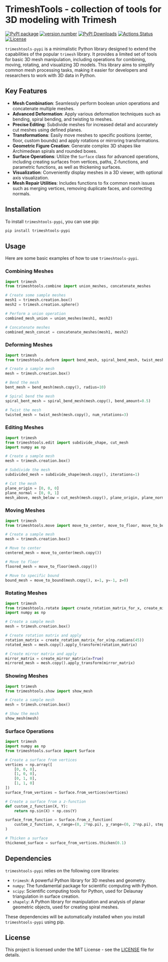 # TrimeshTools - collection of tools for 3D modeling with Trimesh

[![PyPI package](https://img.shields.io/badge/pip%20install-trimeshtools-brightgreen)](https://pypi.org/project/trimeshtools/)
[![version number](https://img.shields.io/pypi/v/trimeshtools?color=green&label=version)](https://github.com/Smoren/trimeshtools-pypi/releases)
[![PyPI Downloads](https://static.pepy.tech/badge/trimeshtools)](https://pepy.tech/projects/trimeshtools)
[![Actions Status](https://github.com/Smoren/trimeshtools-pypi/workflows/Test/badge.svg)](https://github.com/Smoren/trimeshtools-pypi/actions)
[![License](https://img.shields.io/github/license/Smoren/trimeshtools-pypi)](https://github.com/Smoren/trimeshtools-pypi/blob/master/LICENSE)

`trimeshtools-pypi` is a minimalistic Python library designed to extend the capabilities of the popular `trimesh` library. 
It provides a limited set of tools for basic 3D mesh manipulation, including operations for combining, moving, rotating, 
and visualizing 3D models. This library aims to simplify common mesh processing tasks, making it easier for developers 
and researchers to work with 3D data in Python.

## Key Features

* **Mesh Combination**: Seamlessly perform boolean union operations and concatenate multiple meshes.
* **Advanced Deformation**: Apply various deformation techniques such as bending, spiral bending, and twisting to meshes.
* **Precise Editing**: Subdivide meshes for increased detail and accurately cut meshes using defined planes.
* **Transformations**: Easily move meshes to specific positions (center, floor, custom bounds) and apply rotations or mirroring transformations.
* **Geometric Figure Creation**: Generate complex 3D shapes like Archimedean spirals and rounded boxes.
* **Surface Operations**: Utilize the `Surface` class for advanced operations, including creating surfaces from vertices, paths, Z-functions, and parametric functions, as well as thickening surfaces.
* **Visualization**: Conveniently display meshes in a 3D viewer, with optional axis visualization.
* **Mesh Repair Utilities**: Includes functions to fix common mesh issues such as merging vertices, removing duplicate faces, and correcting normals.

## Installation

To install `trimeshtools-pypi`, you can use pip:
```bash
pip install trimeshtools-pypi
```

## Usage

Here are some basic examples of how to use `trimeshtools-pypi`.

### Combining Meshes

```python
import trimesh
from trimeshtools.combine import union_meshes, concatenate_meshes

# Create some sample meshes
mesh1 = trimesh.creation.box()
mesh2 = trimesh.creation.sphere()

# Perform a union operation
combined_mesh_union = union_meshes(mesh1, mesh2)

# Concatenate meshes
combined_mesh_concat = concatenate_meshes(mesh1, mesh2)
```

### Deforming Meshes

```python
import trimesh
from trimeshtools.deform import bend_mesh, spiral_bend_mesh, twist_mesh

# Create a sample mesh
mesh = trimesh.creation.box()

# Bend the mesh
bent_mesh = bend_mesh(mesh.copy(), radius=10)

# Spiral bend the mesh
spiral_bent_mesh = spiral_bend_mesh(mesh.copy(), bend_amount=0.5)

# Twist the mesh
twisted_mesh = twist_mesh(mesh.copy(), num_rotations=3)
```

### Editing Meshes

```python
import trimesh
from trimeshtools.edit import subdivide_shape, cut_mesh
import numpy as np

# Create a sample mesh
mesh = trimesh.creation.box()

# Subdivide the mesh
subdivided_mesh = subdivide_shape(mesh.copy(), iterations=1)

# Cut the mesh
plane_origin = [0, 0, 0]
plane_normal = [0, 0, 1]
mesh_above, mesh_below = cut_mesh(mesh.copy(), plane_origin, plane_normal)
```

### Moving Meshes

```python
import trimesh
from trimeshtools.move import move_to_center, move_to_floor, move_to_bound

# Create a sample mesh
mesh = trimesh.creation.box()

# Move to center
centered_mesh = move_to_center(mesh.copy())

# Move to floor
floored_mesh = move_to_floor(mesh.copy())

# Move to specific bound
bound_mesh = move_to_bound(mesh.copy(), x=1, y=-1, z=0)
```

### Rotating Meshes

```python
import trimesh
from trimeshtools.rotate import create_rotation_matrix_for_x, create_mirror_matrix
import numpy as np

# Create a sample mesh
mesh = trimesh.creation.box()

# Create rotation matrix and apply
rotation_matrix = create_rotation_matrix_for_x(np.radians(45))
rotated_mesh = mesh.copy().apply_transform(rotation_matrix)

# Create mirror matrix and apply
mirror_matrix = create_mirror_matrix(x=True)
mirrored_mesh = mesh.copy().apply_transform(mirror_matrix)
```

### Showing Meshes

```python
import trimesh
from trimeshtools.show import show_mesh

# Create a sample mesh
mesh = trimesh.creation.box()

# Show the mesh
show_mesh(mesh)
```

### Surface Operations

```python
import trimesh
import numpy as np
from trimeshtools.surface import Surface

# Create a surface from vertices
vertices = np.array([
    [0, 0, 0],
    [1, 0, 0],
    [0, 1, 0],
    [1, 1, 0]
])
surface_from_vertices = Surface.from_vertices(vertices)

# Create a surface from a z-function
def custom_z_function(X, Y):
    return np.sin(X) + np.cos(Y)

surface_from_function = Surface.from_z_function(
    custom_z_function, x_range=(0, 2*np.pi), y_range=(0, 2*np.pi), steps_count=50
)

# Thicken a surface
thickened_surface = surface_from_vertices.thicken(0.1)
```

## Dependencies

`trimeshtools-pypi` relies on the following core libraries:

* `trimesh`: A powerful Python library for 3D meshes and geometry.
* `numpy`: The fundamental package for scientific computing with Python.
* `scipy`: Scientific computing tools for Python, used for Delaunay triangulation in surface creation.
* `shapely`: A Python library for manipulation and analysis of planar geometric objects, used for creating spiral meshes.

These dependencies will be automatically installed when you install `trimeshtools-pypi` using pip.

## License

This project is licensed under the MIT License - see the [LICENSE](LICENSE) file for details.
